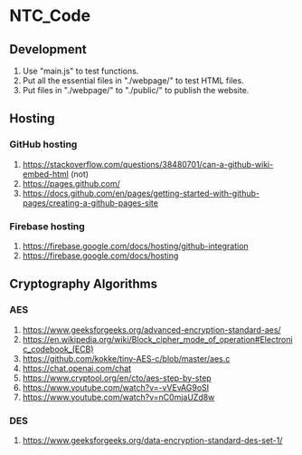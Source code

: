 # NTC_Code

## Development

1. Use "main.js" to test functions.
2. Put all the essential files in "./webpage/" to test HTML files.
3. Put files in "./webpage/" to "./public/" to publish the website.

## Hosting

### GitHub hosting

 1. <https://stackoverflow.com/questions/38480701/can-a-github-wiki-embed-html> (not)
 2. <https://pages.github.com/>
 3. <https://docs.github.com/en/pages/getting-started-with-github-pages/creating-a-github-pages-site>

### Firebase hosting

 1. <https://firebase.google.com/docs/hosting/github-integration>
 2. <https://firebase.google.com/docs/hosting>

## Cryptography Algorithms

### AES

1. <https://www.geeksforgeeks.org/advanced-encryption-standard-aes/>
2. <https://en.wikipedia.org/wiki/Block_cipher_mode_of_operation#Electronic_codebook_(ECB)>
3. <https://github.com/kokke/tiny-AES-c/blob/master/aes.c>
4. <https://chat.openai.com/chat>
5. <https://www.cryptool.org/en/cto/aes-step-by-step>
6. <https://www.youtube.com/watch?v=-vVEvAG9oSI>
7. <https://www.youtube.com/watch?v=nC0mjaUZd8w>

### DES

1. <https://www.geeksforgeeks.org/data-encryption-standard-des-set-1/>
